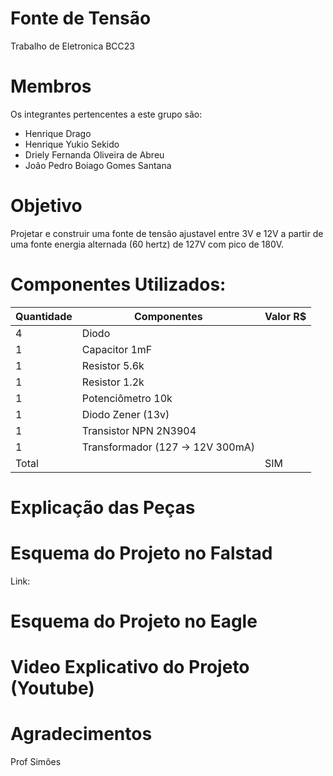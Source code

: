 # Fonte de Tensão
Trabalho de Eletronica BCC23

# Membros
Os integrantes pertencentes a este grupo são:
  - Henrique Drago
  - Henrique Yukio Sekido
  - Driely Fernanda Oliveira de Abreu
  - João Pedro Boiago Gomes Santana
  
# Objetivo
Projetar e construir uma fonte de tensão ajustavel entre 3V e 12V a partir de uma fonte energia alternada (60 hertz) de 127V com pico de 180V.

# Componentes Utilizados:
| Quantidade | Componentes                      | Valor R$ |
|------------|----------------------------------|----------|
| 4          | Diodo                            |  |
| 1          | Capacitor 1mF                    |  |
| 1          | Resistor 5.6k                    |  |
| 1          | Resistor 1.2k                    |  |
| 1          | Potenciômetro  10k               |  |
| 1          | Diodo Zener (13v)                |  |
| 1          | Transistor NPN 2N3904            |  |
| 1          | Transformador (127 -> 12V 300mA) |  |
| Total      |                                  | SIM |

# Explicação das Peças

# Esquema do Projeto no Falstad

Link: 

# Esquema do Projeto no Eagle

# Video Explicativo do Projeto (Youtube)

# Agradecimentos
Prof Simôes




